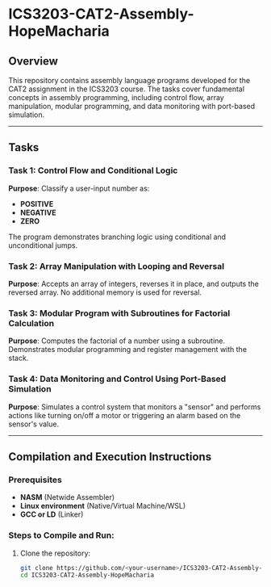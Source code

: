 # ICS3203-CAT2-Assembly-HopeMacharia

## Overview
This repository contains assembly language programs developed for the CAT2 assignment in the ICS3203 course. The tasks cover fundamental concepts in assembly programming, including control flow, array manipulation, modular programming, and data monitoring with port-based simulation.

---

## Tasks
### Task 1: Control Flow and Conditional Logic
**Purpose**: Classify a user-input number as:
- **POSITIVE**
- **NEGATIVE**
- **ZERO**

The program demonstrates branching logic using conditional and unconditional jumps.

### Task 2: Array Manipulation with Looping and Reversal
**Purpose**: Accepts an array of integers, reverses it in place, and outputs the reversed array. No additional memory is used for reversal.

### Task 3: Modular Program with Subroutines for Factorial Calculation
**Purpose**: Computes the factorial of a number using a subroutine. Demonstrates modular programming and register management with the stack.

### Task 4: Data Monitoring and Control Using Port-Based Simulation
**Purpose**: Simulates a control system that monitors a "sensor" and performs actions like turning on/off a motor or triggering an alarm based on the sensor's value.

---

## Compilation and Execution Instructions
### Prerequisites
- **NASM** (Netwide Assembler)
- **Linux environment** (Native/Virtual Machine/WSL)
- **GCC or LD** (Linker)

### Steps to Compile and Run:
1. Clone the repository:
   ```bash
   git clone https://github.com/<your-username>/ICS3203-CAT2-Assembly-HopeMacharia.git
   cd ICS3203-CAT2-Assembly-HopeMacharia
